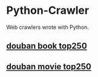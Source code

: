 # Python-Crawler
Web crawlers wrote with Python.

## [douban book top250](douban_book_top250/)   
## [douban movie top250](douban_movie_top250/)   
